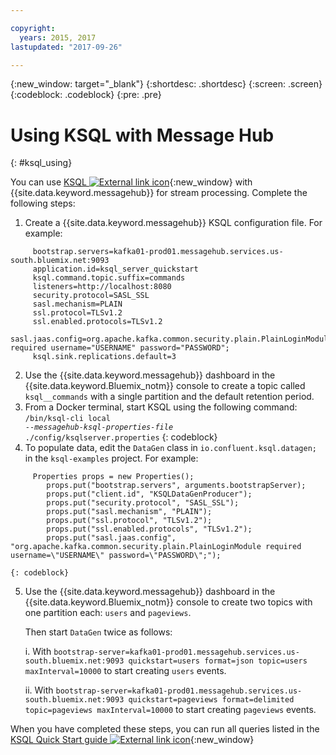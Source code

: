 ```yaml
---

copyright:
  years: 2015, 2017
lastupdated: "2017-09-26"

---
```


{:new_window: target="_blank"}
{:shortdesc: .shortdesc}
{:screen: .screen}
{:codeblock: .codeblock}
{:pre: .pre}

# Using KSQL with Message Hub
{: #ksql_using}

You can use [KSQL ![External link icon](../../icons/launch-glyph.svg "External link icon")](https://github.com/confluentinc/ksql){:new_window} with {{site.data.keyword.messagehub}} for stream processing. Complete the following steps:

1. Create a {{site.data.keyword.messagehub}} KSQL configuration file. For example:
```
     bootstrap.servers=kafka01-prod01.messagehub.services.us-south.bluemix.net:9093
     application.id=ksql_server_quickstart
     ksql.command.topic.suffix=commands
     listeners=http://localhost:8080
     security.protocol=SASL_SSL
     sasl.mechanism=PLAIN
     ssl.protocol=TLSv1.2
     ssl.enabled.protocols=TLSv1.2
     sasl.jaas.config=org.apache.kafka.common.security.plain.PlainLoginModule required username="USERNAME" password="PASSWORD";
     ksql.sink.replications.default=3
```
2. Use the {{site.data.keyword.messagehub}} dashboard in the {{site.data.keyword.Bluemix_notm}} console to create a topic called ```ksql__commands``` with a single partition and the default retention period.
3. From a Docker terminal, start KSQL using the following command:
     <code>/bin/ksql-cli local --<var class="keyword varname">messagehub-ksql-properties-file</var> ./config/ksqlserver.properties</code>
    {: codeblock}
4. To populate data, edit the ```DataGen``` class in ```io.confluent.ksql.datagen;``` in the ```ksql-examples``` project. For example:
```
     Properties props = new Properties();
        props.put("bootstrap.servers", arguments.bootstrapServer);
        props.put("client.id", "KSQLDataGenProducer");
        props.put("security.protocol", "SASL_SSL");
        props.put("sasl.mechanism", "PLAIN");
        props.put("ssl.protocol", "TLSv1.2");
        props.put("ssl.enabled.protocols", "TLSv1.2");
        props.put("sasl.jaas.config", "org.apache.kafka.common.security.plain.PlainLoginModule required username=\"USERNAME\" password=\"PASSWORD\";"); 
```
    {: codeblock}
5. Use the {{site.data.keyword.messagehub}} dashboard in the {{site.data.keyword.Bluemix_notm}} console to create two topics with one partition each: ```users``` and ```pageviews```.

    Then start ```DataGen``` twice as follows:
	
    i. With ```bootstrap-server=kafka01-prod01.messagehub.services.us-south.bluemix.net:9093 quickstart=users format=json topic=users maxInterval=10000``` to start creating ```users``` events.
	
    ii. With ```bootstrap-server=kafka01-prod01.messagehub.services.us-south.bluemix.net:9093 quickstart=pageviews format=delimited topic=pageviews maxInterval=10000``` to start creating ```pageviews``` events.

When you have completed these steps, you can run all queries listed in the [KSQL Quick Start guide ![External link icon](../../icons/launch-glyph.svg "External link icon")](https://github.com/confluentinc/ksql/tree/0.1.x/docs/quickstart#create-a-stream-and-table){:new_window}

